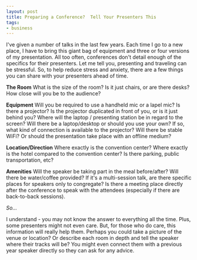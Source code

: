 ```yaml
---
layout: post
title: Preparing a Conference?  Tell Your Presenters This
tags:
- business
---
```

I've given a number of talks in the last few years.  Each time I go to a new place, I have to bring this giant bag of equipment and three or four versions of my presentation.  All too often, conferences don't detail enough of the specifics for their presenters.  Let me tell you, presenting and traveling can be stressful.  So, to help reduce stress and anxiety, there are a few things you can share with your presenters ahead of time.

**The Room**
What is the size of the room?  Is it just chairs, or are there desks?  How close will you be to the audience?  

**Equipment**
Will you be required to use a handheld mic or a lapel mic?  Is there a projector?  Is the projector duplicated in front of you, or is it just behind you?  Where will the laptop / presenting station be in regard to the screen?  Will there be a laptop/desktop or should you use your own?  If so, what kind of connection is available to the projector?  Will there be stable WiFi?  Or should the presentation take place with an offline medium?

**Location/Direction**
Where exactly is the convention center?  Where exactly is the hotel compared to the convention center?  Is there parking, public transportation, etc?

**Amenities**
Will the speaker be taking part in the meal before/after?  Will there be water/coffee provided?  If it's a multi-session talk, are there specific places for speakers only to congregate?  Is there a meeting place directly after the conference to speak with the attendees (especially if there are back-to-back sessions).

_So..._

I understand - you may not know the answer to everything all the time.  Plus, some presenters might not even care.  But, for those who do care, this information will really help them.  Perhaps you could take a picture of the venue or location?  Or describe each room in depth and tell the speaker where their tracks will be?  You might even connect them with a previous year speaker directly so they can ask for any advice.
